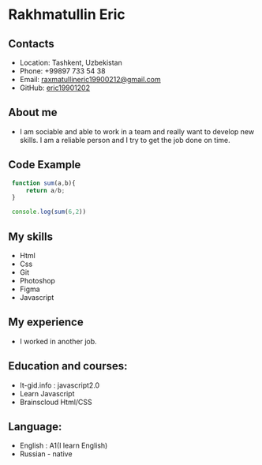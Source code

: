 
# **Rakhmatullin Eric** 
## **Contacts** 
* Location: Tashkent, Uzbekistan
* Phone: +99897 733 54 38
* Email: [raxmatullineric19900212@gmail.com](raxmatullineric19900212@gmail.com)
* GitHub:  [eric19901202 ](https://github.com/eric19901202)
## **About me** 
* I am sociable and able to work in a team and really want to develop new skills. I am a reliable person and I try to get the job done on time.
## **Code Example**
```javascript
 function sum(a,b){
     return a/b;
 }

 console.log(sum(6,2))
 ```
 ## **My skills**
 * Html
 * Css
 * Git
 * Photoshop
 * Figma
 * Javascript
## **My experience**
* I worked in another job.
## **Education and courses:**
* It-gid.info : javascript2.0
* Learn Javascript
* Brainscloud Html/CSS
## **Language:**
* English : A1(I learn English)
* Russian - native
